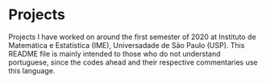 # Projects
Projects I have worked on around the first semester of 2020 at Instituto de Matemática e Estatística (IME), Universadade de São Paulo (USP).
This README file is mainly intended to those who do not understand portuguese, since the codes ahead and their respective commentaries use this language.
